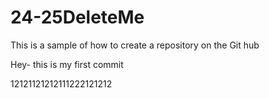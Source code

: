 # 24-25DeleteMe
This is a sample of how to create a repository on the Git hub


Hey- this is my first commit


12121121212111222121212
